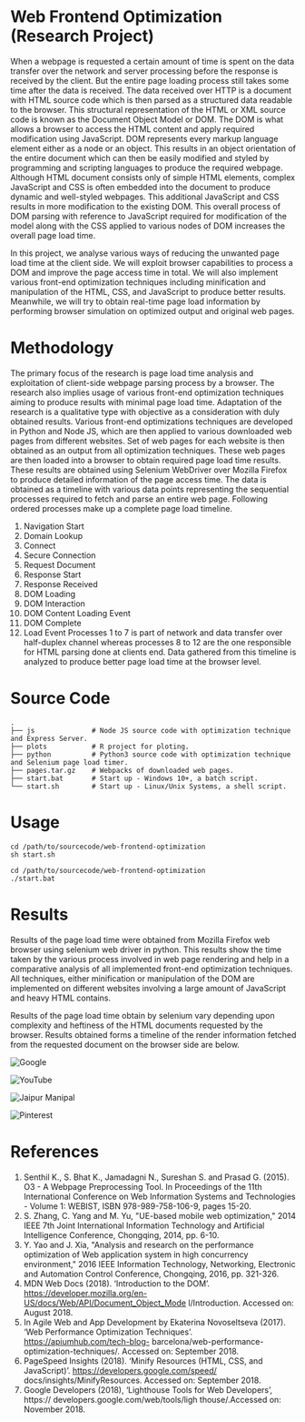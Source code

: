 # Web Frontend Optimization (Research Project)

When a webpage is requested a certain amount of time is spent on the data transfer over the network and server processing before the response is received by the client. But the entire page loading process still takes some time after the data is received. The data received over HTTP is a document with HTML source code which is then parsed as a structured data readable to the browser. This structural representation of the HTML or XML source code is known as the Document Object Model or DOM. The DOM is what allows a browser to access the HTML content and apply required modification using JavaScript. DOM represents every markup language element either as a node or an object. This results in an object orientation of the entire document which can then be easily modified and styled by programming and scripting languages to produce the required webpage. Although HTML document consists only of simple HTML elements, complex JavaScript and CSS is often embedded into the document to produce dynamic and well-styled webpages. This additional JavaScript and CSS results in more modification to the existing DOM. This overall process of DOM parsing with reference to JavaScript required for modification of the model along with the CSS applied to various nodes of DOM increases the overall page load time.

In this project, we analyse various ways of reducing the unwanted page load time at the client side. We will exploit browser capabilities to process a DOM and improve the page access time in total. We will also implement various front-end optimization techniques including minification and manipulation of the HTML, CSS, and JavaScript to produce better results. Meanwhile, we will try to obtain real-time page load information by performing browser simulation on optimized output and original web pages.

# Methodology
The primary focus of the research is page load time analysis and exploitation of client-side webpage parsing process by a browser. The research also implies usage of various front-end optimization techniques aiming to produce results with minimal page load time. Adaptation of the research is a qualitative type with objective as a consideration with duly obtained results.
Various front-end optimizations techniques are developed in Python and Node JS, which are then applied to various downloaded web pages from different websites. Set of web pages for each website is then obtained as an output from all optimization techniques. These web pages are then loaded into a browser to obtain required page load time results. These results are obtained using Selenium WebDriver over Mozilla Firefox to produce detailed information of the page access time. The data is obtained as a timeline with various data points representing the sequential processes required to fetch and parse an entire web page. Following ordered processes make up a complete page load timeline.
1. Navigation Start
2. Domain Lookup
3. Connect
4. Secure Connection
5. Request Document
6. Response Start
7. Response Received
8. DOM Loading
9. DOM Interaction
10. DOM Content Loading Event
11. DOM Complete
12. Load Event
Processes 1 to 7 is part of network and data transfer over half-duplex channel whereas processes 8 to 12 are the one responsible for HTML parsing done at clients end. Data gathered from this timeline is analyzed to produce better page load time at the browser level.

# Source Code
```
.
├── js              # Node JS source code with optimization technique and Express Server.
├── plots           # R project for ploting.
├── python          # Python3 source code with optimization technique and Selenium page load timer.     
├── pages.tar.gz    # Webpacks of downloaded web pages.
├── start.bat       # Start up - Windows 10+, a batch script.
└── start.sh        # Start up - Linux/Unix Systems, a shell script.
```

# Usage
```{sh}
cd /path/to/sourcecode/web-frontend-optimization
sh start.sh
```

```{cmd}
cd /path/to/sourcecode/web-frontend-optimization
./start.bat
```

# Results

Results of the page load time were obtained from Mozilla Firefox web browser using selenium web driver in python. This results show the time taken by the various process involved in web page rendering and help in a comparative analysis of all implemented front-end optimization techniques. All techniques, either minification or manipulation of the DOM are implemented on different websites involving a large amount of JavaScript and heavy HTML contains.

Results of the page load time obtain by selenium vary depending upon complexity and heftiness of the HTML documents requested by the browser. Results obtained forms a timeline of the render information fetched from the requested document on the browser side are below.

![Google](https://github.com/shsonawane/web-frontend-optimization/raw/main/plot-images/0001.jpg)

![YouTube](https://github.com/shsonawane/web-frontend-optimization/raw/main/plot-images/0002.jpg)

![Jaipur Manipal](https://github.com/shsonawane/web-frontend-optimization/raw/main/plot-images/0003.jpg)

![Pinterest](https://github.com/shsonawane/web-frontend-optimization/raw/main/plot-images/0004.jpg)

# References
1. Senthil K., S. Bhat K., Jamadagni N., Sureshan S. and Prasad G. (2015). O3 - A Webpage Preprocessing Tool. In Proceedings of the 11th International Conference on Web Information Systems and Technologies - Volume 1: WEBIST, ISBN 978-989-758-106-9, pages 15-20.
2. S. Zhang, C. Yang and M. Yu, "UE-based mobile web optimization," 2014 IEEE 7th Joint International Information Technology and Artificial Intelligence Conference, Chongqing, 2014, pp. 6-10.
3. Y. Yao and J. Xia, "Analysis and research on the performance optimization of Web application system in high concurrency environment," 2016 IEEE Information Technology, Networking, Electronic and Automation Control Conference, Chongqing, 2016, pp. 321-326.
4. MDN Web Docs (2018). ‘Introduction to the DOM’. https://developer.mozilla.org/en-US/docs/Web/API/Document_Object_Mode l/Introduction. Accessed on: August 2018.
5. In Agile Web and App Development by Ekaterina Novoseltseva (2017). ‘Web Performance Optimization Techniques’. https://apiumhub.com/tech-blog- barcelona/web-performance- optimization-techniques/. Accessed on: September 2018.
6. PageSpeed Insights (2018). ‘Minify Resources (HTML, CSS, and JavaScript)’. https://developers.google.com/speed/ docs/insights/MinifyResources. Accessed on: September 2018.
7. Google Developers (2018), ‘Lighthouse Tools for Web Developers’, https:// developers.google.com/web/tools/ligh thouse/.Accessed on: November 2018.
